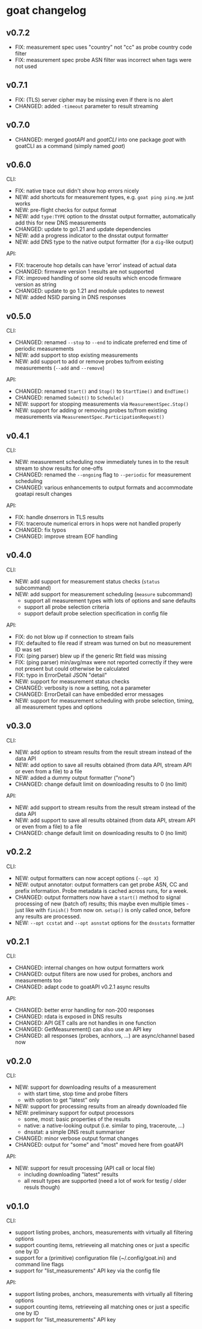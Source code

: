 # goat changelog

## v0.7.2

* FIX: measurement spec uses "country" not "cc" as probe country code filter
* FIX: measurement spec probe ASN filter was incorrect when tags were not used

## v0.7.1

* FIX: (TLS) server cipher may be missing even if there is no alert
* CHANGED: added `-timeout` parameter to result streaming

## v0.7.0

* CHANGED: merged *goatAPI* and *goatCLI* into one package *goat* with goatCLI as a command (simply named *goat*)

## v0.6.0

CLI:
* FIX: native trace out didn't show hop errors nicely
* NEW: add shortcuts for measurement types, e.g. `goat ping ping.me` just works
* NEW: pre-flight checks for output format
* NEW: add `type:TYPE` option to the dnsstat output formatter, automatically add this for new DNS measurements
* CHANGED: update to go1.21 and update dependencies
* NEW: add a progress indicator to the dnsstat output formatter
* NEW: add DNS type to the native output formatter (for a `dig`-like output)

API:
* FIX: traceroute hop details can have 'error' instead of actual data
* CHANGED: firmware version 1 results are not supported
* FIX: improved handling of some old results which encode firmware version as string
* CHANGED: update to go 1.21 and module updates to newest
* NEW: added NSID parsing in DNS responses

## v0.5.0

CLI:
* CHANGED: renamed `--stop` to `--end` to indicate preferred end time of periodic measurements
* NEW: add support to stop existing measurements
* NEW: add support to add or remove probes to/from existing measurements (`--add` and `--remove`)

API:
* CHANGED: renamed `Start()` and `Stop()` to `StartTime()` and `EndTime()`
* CHANGED: renamed `Submit()` to `Schedule()`
* NEW: support for stopping measurements via `MeasurementSpec.Stop()`
* NEW: support for adding or removing probes to/from existing measurements via `MeasurementSpec.ParticipationRequest()`

## v0.4.1

CLI:
* NEW: measurement scheduling now immediately tunes in to the result stream to show results for one-offs
* CHANGED: renamed the `--ongoing` flag to `--periodic` for measurement scheduling
* CHANGED: various enhancements to output formats and accommodate goatapi result changes

API:
* FIX: handle dnserrors in TLS results
* FIX: traceroute numerical errors in hops were not handled properly
* CHANGED: fix typos
* CHANGED: improve stream EOF handling

## v0.4.0

CLI:
* NEW: add support for measurement status checks (`status` subcommand)
* NEW: add support for measurement scheduling (`measure` subcommand)
  * support all measurement types with lots of options and sane defaults
  * support all probe selection criteria
  * support default probe selection specification in config file

API:
* FIX: do not blow up if connection to stream fails
* FIX: defaulted to file read if stream was turned on but no measurement ID was set
* FIX: (ping parser) blew up if the generic Rtt field was missing
* FIX: (ping parser) min/avg/max were not reported correctly if they were not present but could otherwise be calculated
* FIX: typo in ErrorDetail JSON "detail"
* NEW: support for measurement status checks
* CHANGED: verbosity is now a setting, not a parameter
* CHANGED: ErrorDetail can have embedded error messages
* NEW: support for measurement scheduling with probe selection, timing, all measurement types and options

## v0.3.0

CLI:
* NEW: add option to stream results from the result stream instead of the data API
* NEW: add option to save all results obtained (from data API, stream API or even
  from a file) to a file
* NEW: added a dummy output formatter ("none")
* CHANGED: change default limit on downloading results to 0 (no limit)

API:
* NEW: add support to stream results from the result stream instead of the data API
* NEW: add support to save all results obtained (from data API, stream API or even
  from a file) to a file
* CHANGED: change default limit on downloading results to 0 (no limit)

## v0.2.2

CLI:
* NEW: output formatters can now accept options (`--opt X`)
* NEW: output annotator: output formatters can get probe ASN, CC and prefix
  information. Probe metadata is cached across runs, for a week.
* CHANGED: output formatters now have a `start()` method to signal processing
  of new (batch of) results; this maybe even multiple times - just like with
  `finish()` from now on. `setup()` is only called once, before any results are
  processed.
* NEW: `--opt ccstat` and `--opt asnstat` options for the `dnsstats` formatter

## v0.2.1

CLI:
* CHANGED: internal changes on how output formatters work
* CHANGED: output filters are now used for probes, anchors and measurements too
* CHANGED: adapt code to goatAPI v0.2.1 async results

API:
* CHANGED: better error handling for non-200 responses
* CHANGED: rdata is exposed in DNS results
* CHANGED: API GET calls are not handles in one function
* CHANGED: GetMeasurement() can also use an API key
* CHANGED: all responses (probes, acnhors, ...) are async/channel based now

## v0.2.0

CLI:
* NEW: support for downloading results of a measurement
  * with start time, stop time and probe filters
  * with option to get "latest" only
* NEW: support for processing results from an already downloaded file
* NEW: preliminary support for output processors
  * some, most: basic properties of the results
  * native: a native-looking output (i.e. similar to ping, traceroute, ...)
  * dnsstat: a simple DNS result summariser
* CHANGED: minor verbose output format changes
* CHANGED: output for "some" and "most" moved here from goatAPI

API:
* NEW: support for result processing (API call or local file)
  * including downloading "latest" results
  * all result types are supported (need a lot of work for testig / older resuls though)

## v0.1.0

CLI:
* support listing probes, anchors, measurements with virtually all filtering options
* support counting items, retrieveing all matching ones or just a specific one by ID
* support for a (primitive) configuration file (~/.config/goat.ini) and command line flags
* support for "list_measurements" API key via the config file

API:
* support listing probes, anchors, measurements with virtually all filtering options
* support counting items, retrieveing all matching ones or just a specific one by ID
* support for "list_measurements" API key
